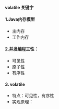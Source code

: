 #### volatile 关键字

#### 1.Java内存模型

- 主内存
- 工作内存

#### 2.并发编程三性：

- 可见性
- 原子性
- 有序性

#### 3. volatile 

- 特点：可见性，有序性
- 实现原理：

